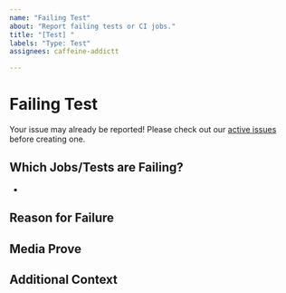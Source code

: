 ```yaml
---
name: "Failing Test"
about: "Report failing tests or CI jobs."
title: "[Test] "
labels: "Type: Test"
assignees: caffeine-addictt

---
```


# Failing Test
Your issue may already be reported!
Please check out our [active issues](https://github.com/python-thread/thread/issues) before creating one.



## Which Jobs/Tests are Failing?
* 



## Reason for Failure
<!--
Why is/are this/these job/test(s) failing?
What are we missing to make it pass?
-->



## Media Prove
<!--
If applicable, add screenshots or code snippets to explain the issue
If not applicable, remove this field
-->



## Additional Context
<!--
Any other extra context or information
-->
